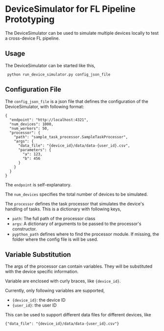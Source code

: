 # DeviceSimulator for FL Pipeline Prototyping

The DeviceSimulator can be used to simulate multiple devices locally to test a cross-device FL pipeline.

## Usage

The DeviceSimulator can be started like this,

     python run_device_simulator.py config_json_file

## Configuration File

The `config_json_file` is a json file that defines the configuration of the DeviceSimulator, with
following format:

```
{
  "endpoint": "http://localhost:4321",
  "num_devices": 1000,
  "num_workers": 50,
  "processor": {
    "path": "sample_task_processor.SampleTaskProcessor",
    "args": {
      "data_file": "{device_id}/data/data-{user_id}.csv",
      "parameters": {
        "a": 123,
        "b": 456
      }
    }
  }
}

```

The `endpoint` is self-explanatory. 

The `num_devices` specifies the total number of devices to be simulated.

The `processor` defines the task processor that simulates the device's handling of tasks. This is a dictionary 
with following keys,
* `path`: The full path of the processor class
* `args`: A dictionary of arguments to be passed to the processor's constructor.
* `pypthon_path` defines where to find the processor module. If missing, the folder where the config file is will be used.

## Variable Substitution

The args of the processor can contain variables. They will be substituted with the device specific information.

Variable are enclosed with curly braces, like `{device_id}`.

Currently, only following variables are supported,

* `{device_id}`: the device ID
* `{user_id}`: the user ID

This can be used to support different data files for different devices, like

```{"data_file": "{device_id}/data/data-{user_id}.csv"}```
